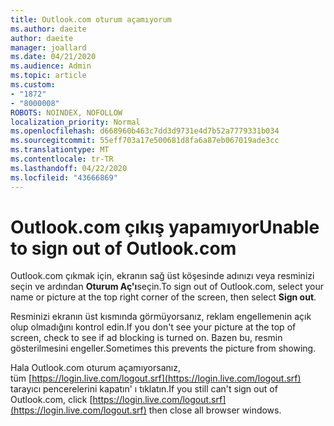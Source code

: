 ```yaml
---
title: Outlook.com oturum açamıyorum
ms.author: daeite
author: daeite
manager: joallard
ms.date: 04/21/2020
ms.audience: Admin
ms.topic: article
ms.custom:
- "1872"
- "8000008"
ROBOTS: NOINDEX, NOFOLLOW
localization_priority: Normal
ms.openlocfilehash: d668960b463c7dd3d9731e4d7b52a7779331b034
ms.sourcegitcommit: 55eff703a17e500681d8fa6a87eb067019ade3cc
ms.translationtype: MT
ms.contentlocale: tr-TR
ms.lasthandoff: 04/22/2020
ms.locfileid: "43666869"
---
```

# <a name="unable-to-sign-out-of-outlookcom"></a><span data-ttu-id="dec52-102">Outlook.com çıkış yapamıyor</span><span class="sxs-lookup"><span data-stu-id="dec52-102">Unable to sign out of Outlook.com</span></span>

<span data-ttu-id="dec52-103">Outlook.com çıkmak için, ekranın sağ üst köşesinde adınızı veya resminizi seçin ve ardından **Oturum Aç'ı**seçin.</span><span class="sxs-lookup"><span data-stu-id="dec52-103">To sign out of Outlook.com, select your name or picture at the top right corner of the screen, then select **Sign out**.</span></span>

<span data-ttu-id="dec52-104">Resminizi ekranın üst kısmında görmüyorsanız, reklam engellemenin açık olup olmadığını kontrol edin.</span><span class="sxs-lookup"><span data-stu-id="dec52-104">If you don't see your picture at the top of screen, check to see if ad blocking is turned on.</span></span> <span data-ttu-id="dec52-105">Bazen bu, resmin gösterilmesini engeller.</span><span class="sxs-lookup"><span data-stu-id="dec52-105">Sometimes this prevents the picture from showing.</span></span>

<span data-ttu-id="dec52-106">Hala Outlook.com oturum açamıyorsanız, tüm [https://login.live.com/logout.srf](https://login.live.com/logout.srf) tarayıcı pencerelerini kapatın' ı tıklatın.</span><span class="sxs-lookup"><span data-stu-id="dec52-106">If you still can't sign out of Outlook.com, click [https://login.live.com/logout.srf](https://login.live.com/logout.srf) then close all browser windows.</span></span>